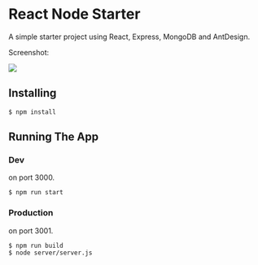 # React Node Starter

A simple starter project using React, Express, MongoDB and AntDesign.

Screenshot:

![](https://user-images.githubusercontent.com/5960988/46710580-0ca53f00-cc7b-11e8-8328-f49e0a14c601.png)

## Installing

```
$ npm install
```

## Running The App

### Dev

on port 3000.

```
$ npm run start
```

### Production

on port 3001.

```
$ npm run build
$ node server/server.js
```
